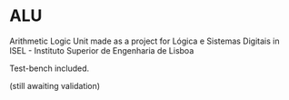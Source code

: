 # ALU

Arithmetic Logic Unit made as a project for Lógica e Sistemas Digitais
in ISEL - Instituto Superior de Engenharia de Lisboa

Test-bench included.

(still awaiting validation)
